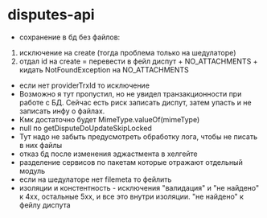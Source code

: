 # disputes-api

+ сохранение в бд без файлов:

1) исключение на create (тогда проблема только на шедулаторе)
2) отдал id на create
   = перевести в фейл диспут + NO_ATTACHMENTS + кидать NotFoundException на NO_ATTACHMENTS

+ если нет providerTrxId то исключение
+ Возможно я тут пропустил, но не увидел транзакционности при работе с БД. Сейчас есть риск записать диспут, затем
  упасть и не записать инфу о файлах.
+ Кмк достаточно будет MimeType.valueOf(mimeType)
+ null по getDisputeDoUpdateSkipLocked
+ Тут надо не забыть предусмотреть обработку лога, чтобы не писать в них файлы
+ отказ бд после изменения эджастмента в хелгейте
+ разделение сервисов по пакетам которые отражают отдельный модуль
+ если на шедулаторе нет filemeta то фейлить
+ изоляции и констентность - исключения "валидация" и "не найдено" к 4хх, остальные 5хх, и все это внутри изоляции. "не
  найдено" к фейлу диспута
